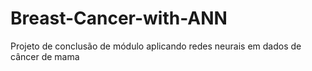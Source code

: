 # Breast-Cancer-with-ANN
Projeto de conclusão de módulo aplicando redes neurais em dados de câncer de mama
